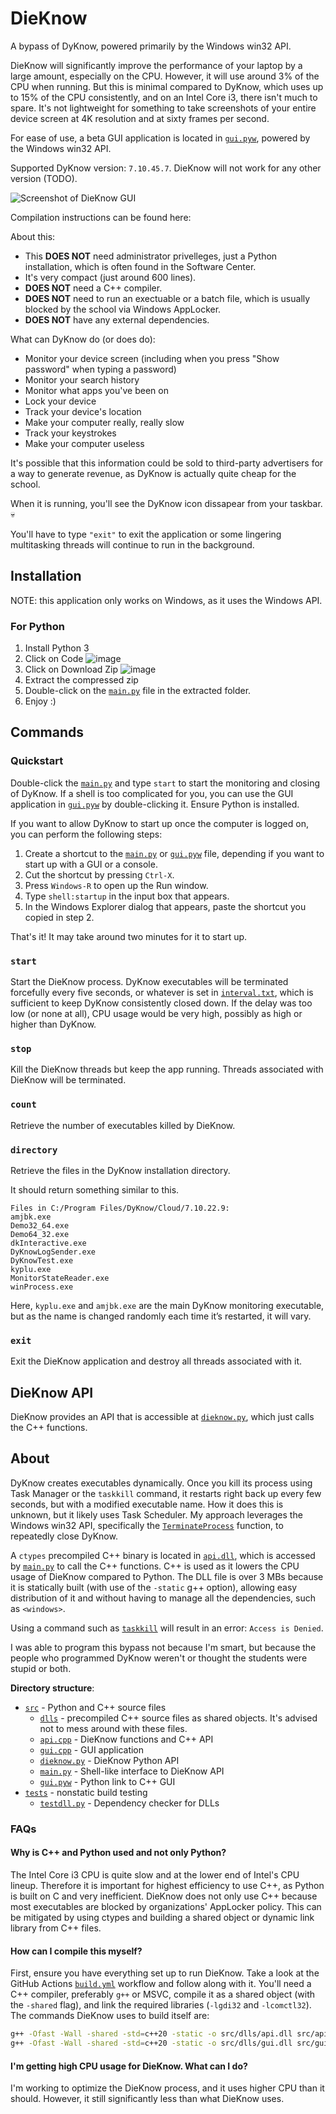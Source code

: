 # DieKnow

A bypass of DyKnow, powered primarily by the Windows win32 API.

DieKnow will significantly improve the performance of your laptop by a large amount, especially on the CPU. However, it will use around 3% of the CPU when running. But this is minimal compared to DyKnow, which uses up to 15% of the CPU consistently, and on an Intel Core i3, there isn't much to spare. It's not lightweight for something to take screenshots of your entire device screen at 4K resolution and at sixty frames per second.

For ease of use, a beta GUI application is located in [`gui.pyw`](src/gui.pyw), powered by the Windows win32 API.

Supported DyKnow version: `7.10.45.7`. DieKnow will not work for any other version (TODO).

![Screenshot of DieKnow GUI](screenshot2.png)

Compilation instructions can be found here: 

About this:
* This **DOES NOT** need administrator privelleges, just a Python installation, which is often found in the Software Center.
* It's very compact (just around 600 lines).
* **DOES NOT** need a C++ compiler.
* **DOES NOT** need to run an exectuable or a batch file, which is usually blocked by the school via Windows AppLocker.
* **DOES NOT** have any external dependencies.

What can DyKnow do (or does do):

* Monitor your device screen (including when you press "Show password" when typing a password)
* Monitor your search history
* Monitor what apps you've been on
* Lock your device
* Track your device's location
* Make your computer really, really slow
* Track your keystrokes
* Make your computer useless

It's possible that this information could be sold to third-party advertisers for a way to generate revenue, as DyKnow is actually quite cheap for the school.

When it is running, you'll see the DyKnow icon dissapear from your taskbar. 💀

You'll have to type `"exit"` to exit the application or some lingering multitasking threads will continue to run in the background.

## Installation

NOTE: this application only works on Windows, as it uses the Windows API.

### For Python

1. Install Python 3
2. Click on Code
   ![image](https://github.com/user-attachments/assets/31ca7d0e-eaad-4a46-a11b-b38216639b05)
3. Click on Download Zip
   ![image](https://github.com/user-attachments/assets/1b77af9c-c6ce-4197-94d8-29ae63c499c5)
4. Extract the compressed zip
5. Double-click on the [`main.py`](src/main.py) file in the extracted folder.
6. Enjoy :)

## Commands

### Quickstart

Double-click the [`main.py`](src/main.py) and type `start` to start the monitoring and closing of DyKnow. If a shell is too complicated for you, you can use the GUI application in [`gui.pyw`](src/gui.pyw) by double-clicking it. Ensure Python is installed.

If you want to allow DyKnow to start up once the computer is logged on, you can perform the following steps:

1. Create a shortcut to the [`main.py`](src/main.py) or [`gui.pyw`](src/gui.pyw) file, depending if you want to start up with a GUI or a console.
2. Cut the shortcut by pressing `Ctrl-X`.
3. Press `Windows-R` to open up the Run window.
4. Type `shell:startup` in the input box that appears.
5. In the Windows Explorer dialog that appears, paste the shortcut you copied in step 2.

That's it! It may take around two minutes for it to start up.

### `start`

Start the DieKnow process. DyKnow executables will be terminated forcefully every five seconds, or whatever is set in [`interval.txt`](interval.txt), which is sufficient to keep DyKnow consistently closed down. If the delay was too low (or none at all), CPU usage would be very high, possibly as high or higher than DyKnow.

### `stop`

Kill the DieKnow threads but keep the app running. Threads associated with DieKnow will be terminated.

### `count`

Retrieve the number of executables killed by DieKnow.

### `directory`

Retrieve the files in the DyKnow installation directory.

It should return something similar to this.

```
Files in C:/Program Files/DyKnow/Cloud/7.10.22.9:
amjbk.exe
Demo32_64.exe
Demo64_32.exe
dkInteractive.exe
DyKnowLogSender.exe
DyKnowTest.exe
kyplu.exe
MonitorStateReader.exe
winProcess.exe
```

Here, `kyplu.exe` and `amjbk.exe` are the main DyKnow monitoring executable, but as the name is changed randomly each time it’s restarted, it will vary.

### `exit`

Exit the DieKnow application and destroy all threads associated with it.

## DieKnow API

DieKnow provides an API that is accessible at [`dieknow.py`](src/dieknow.py), which just calls the C++ functions.

## About

DyKnow creates executables dynamically. Once you kill its process using Task Manager or the `taskkill` command, it restarts right back up every few seconds, but with a modified executable name. How it does this is unknown, but it likely uses Task Scheduler. My approach leverages the Windows win32 API, specifically the [`TerminateProcess`](https://learn.microsoft.com/en-us/windows/win32/api/processthreadsapi/nf-processthreadsapi-terminateprocess) function, to repeatedly close DyKnow.

A `ctypes` precompiled C++ binary is located in [`api.dll`](src/api.dll), which is accessed by [`main.py`](src/main.py) to call the C++ functions. C++ is used as it lowers the CPU usage of DieKnow compared to Python. The DLL file is over 3 MBs because it is statically built (with use of the `-static` g++ option), allowing easy distribution of it and without having to manage all the dependencies, such as `<windows>`.

Using a command such as [`taskkill`](https://learn.microsoft.com/en-us/windows-server/administration/windows-commands/taskkill) will result in an error: `Access is Denied`.

I was able to program this bypass not because I'm smart, but because the people who programmed DyKnow weren't or thought the students were stupid or both.

**Directory structure**:

* [`src`](src/) - Python and C++ source files
   * [`dlls`](src/dlls/) - precompiled C++ source files as shared objects. It's advised not to mess around with these files.
   * [`api.cpp`](src/api.cpp) - DieKnow functions and C++ API
   * [`gui.cpp`](src/gui.cpp) - GUI application
   * [`dieknow.py`](src/dieknow.py) - DieKnow Python API
   * [`main.py`](src/main.py) - Shell-like interface to DieKnow API
   * [`gui.pyw`](src/gui.pyw) - Python link to C++ GUI
* [`tests`](tests/) - nonstatic build testing
   * [`testdll.py`](tests/testdll.py) - Dependency checker for DLLs

### FAQs

#### Why is C++ and Python used and not only Python?

The Intel Core i3 CPU is quite slow and at the lower end of Intel's CPU lineup. Therefore it is important for highest efficiency to use C++, as Python is built on C and very inefficient. DieKnow does not only use C++ because most executables are blocked by organizations' AppLocker policy. This can be mitigated by using ctypes and building a shared object or dynamic link library from C++ files.

#### How can I compile this myself?

First, ensure you have everything set up to run DieKnow. Take a look at the GitHub Actions [`build.yml`](.github/workflows/build.yml) workflow and follow along with it. You'll need a C++ compiler, preferably `g++` or MSVC, compile it as a shared object (with the `-shared` flag), and link the required libraries (`-lgdi32` and `-lcomctl32`). The commands DieKnow uses to build itself are:

```bash
g++ -Ofast -Wall -shared -std=c++20 -static -o src/dlls/api.dll src/api.cpp -lgdi32
g++ -Ofast -Wall -shared -std=c++20 -static -o src/dlls/gui.dll src/gui.cpp -lgdi32 -lcomctl32
```

#### I'm getting high CPU usage for DieKnow. What can I do?

I'm working to optimize the DieKnow process, and it uses higher CPU than it should. However, it still significantly less than what DieKnow uses.
